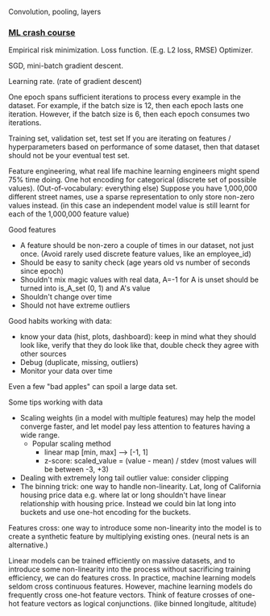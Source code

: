 
Convolution, pooling, layers

### [ML crash course](https://developers.google.com/machine-learning/crash-course)

Empirical risk minimization.
Loss function. (E.g. L2 loss, RMSE)
Optimizer.

SGD, mini-batch gradient descent.

Learning rate. (rate of gradient descent)

One epoch spans sufficient iterations to process every example in the dataset. For example, if the batch size is 12, then each epoch lasts one iteration. However, if the batch size is 6, then each epoch consumes two iterations.

Training set, validation set, test set
If you are iterating on features / hyperparameters based on performance of some dataset, then that dataset should not be your eventual test set.

Feature engineering, what real life machine learning engineers might spend 75% time doing.
One hot encoding for categorical (discrete set of possible values). (Out-of-vocabulary: everything else)
Suppose you have 1,000,000 different street names, use a sparse representation to only store non-zero values instead. (in this case an independent model value is still learnt for each of the 1,000,000 feature value)

Good features
* A feature should be non-zero a couple of times in our dataset, not just once. (Avoid rarely used discrete feature values, like an employee_id)
* Should be easy to sanity check (age years old vs number of seconds since epoch)
* Shouldn't mix magic values with real data, A=-1 for A is unset should be turned into is_A_set (0, 1) and A's value
* Shouldn't change over time
* Should not have extreme outliers

Good habits working with data:
* know your data (hist, plots, dashboard): keep in mind what they should look like, verify that they do look like that, double check they agree with other sources
* Debug (duplicate, missing, outliers)
* Monitor your data over time

Even a few "bad apples" can spoil a large data set.

Some tips working with data
* Scaling weights (in a model with multiple features) may help the model converge faster, and let model pay less attention to features having a wide range.
  * Popular scaling method
    * linear map [min, max] --> [-1, 1]
    * z-score: scaled_value = (value - mean) / stdev (most values will be between -3, +3)
* Dealing with extremely long tail outlier value: consider clipping
* The binning trick: one way to handle non-linearity. Lat, long of California housing price data e.g. where lat or long shouldn't have linear relationship with housing price. Instead we could bin lat long into buckets and use one-hot encoding for the buckets.

Features cross: one way to introduce some non-linearity into the model is to create a synthetic feature by multiplying existing ones.
(neural nets is an alternative.)

Linear models can be trained efficiently on massive datasets, and to introduce some non-linearity into the process without sacrificing training efficiency, we can do features cross.
In practice, machine learning models seldom cross continuous features. However, machine learning models do frequently cross one-hot feature vectors. Think of feature crosses of one-hot feature vectors as logical conjunctions. (like binned longitude, altitude)

